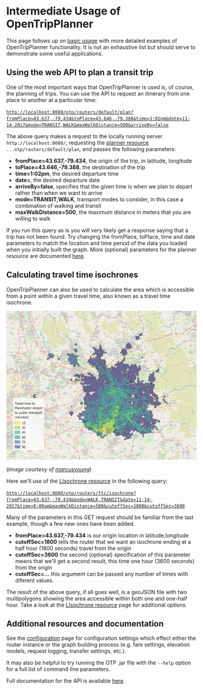 # Intermediate Usage of OpenTripPlanner
This page follows up on [basic usage](Basic-Usage.md) with more detailed examples of OpenTripPlanner functionality. It is not an exhaustive list but should serve to demonstrate some useful applications. 


## Using the web API to plan a transit trip
One of the most important ways that OpenTripPlanner is used is, of course, the planning of trips. You can use the API to request an itinerary from one place to another at a particular time:

[`http://localhost:8080/otp/routers/default/plan?fromPlace=43.637,-79.434&toPlace=43.646,-79.388&time=1:02pm&date=11-14-2017&mode=TRANSIT,WALK&maxWalkDistance=500&arriveBy=false`](http://localhost:8080/otp/routers/default/plan?fromPlace=43.637,-79.434&toPlace=43.646,-79.388&time=1:02pm&date=11-14-2017&mode=TRANSIT,WALK&maxWalkDistance=500&arriveBy=false)

The above query makes a request to the locally running server `http://localhost:8080/`, requesting the [planner resource](http://dev.opentripplanner.org/apidoc/1.4.0/resource_PlannerResource.html) `...otp/routers/default/plan`, and passes the following parameters:

- **fromPlace=43.637,-79.434**, the origin of the trip, in latitude, longitude
- **toPlace=43.646,-79.388**, the destination of the trip
- **time=1:02pm**, the desired departure time
- **date=**, the desired departure date
- **arriveBy=false**, specifies that the given time is when we plan to depart rather than when we want to arrive
- **mode=TRANSIT,WALK**, transport modes to consider, in this case a combination of walking and transit
- **maxWalkDistance=500**, the maximum distance in meters that you are willing to walk

If you run this query as is you will very likely get a response saying that a trip has not been found. Try changing the fromPlace, toPlace, time and date parameters to match the location and time period of the data you loaded when you initially built the graph. More (optional) parameters for the planner resource are documented [here](http://dev.opentripplanner.org/apidoc/1.4.0/resource_PlannerResource.html). 


## Calculating travel time isochrones
OpenTripPlanner can also be used to calculate the area which is accessible from a point within a given travel time, also known as a travel time isochrone. 

![example of a set of travel time isochrones](images/example-isochrone.png "")

(_Image courtesy of [marcusyoung](https://github.com/marcusyoung)_)

Here we'll use of the [LIsochrone resource](http://dev.opentripplanner.org/apidoc/1.4.0/resource_LIsochrone.html) in the following query:

[`http://localhost:8080/otp/routers/ttc/isochrone?fromPlace=43.637,-79.434&mode=WALK,TRANSIT&date=11-14-2017&time=8:00am&maxWalkDistance=500&cutoffSec=1800&cutoffSec=3600`](http://localhost:8080/otp/routers/ttc/isochrone?fromPlace=43.637,-79.434&mode=WALK,TRANSIT&date=11-14-2017&time=8:00am&maxWalkDistance=500&cutoffSec=1800&cutoffSec=3600)

Many of the parameters in this GET request should be familiar from the last example, though a few new ones have been added.

- **fromPlace=43.637,-79.434** is our origin location in latitude,longitude
- **cutoffSec=1800** tells the router that we want an isochrone ending at a half hour (1800 seconds) travel from the origin
- **cutoffSec=3600** the second (optional) specification of this parameter means that we'll get a second result, this time one hour (3600 seconds) from the origin
- **cutoffSec=...** this argument can be passed any number of times with diferent values. 

The result of the above query, if all goes well, is a geoJSON file with two multipolygons showing the area accessible within both one and one-half hour. Take a look at the [LIsochrone resource](http://dev.opentripplanner.org/apidoc/1.4.0/resource_LIsochrone.html) page for additional options. 

## Additional resources and documentation
See the [configuration](Configuration.md) page for configuration settings which effect either the router instance or the graph building process (e.g. fare settings, elevation models, request logging, transfer settings, etc.). 

It may also be helpful to try running the OTP .jar file with the `--help` option for a full list of command line parameters. 

Full documentation for the API is available [here](http://dev.opentripplanner.org/apidoc/1.4.0/index.html#resources).
